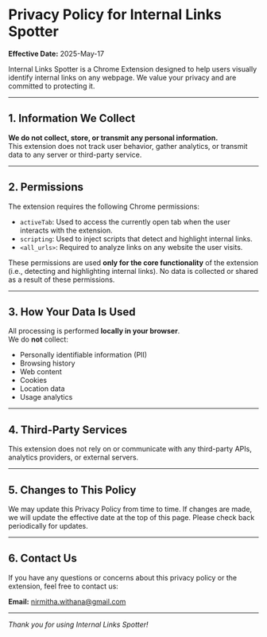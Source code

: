 # Privacy Policy for Internal Links Spotter

**Effective Date:** 2025-May-17

Internal Links Spotter is a Chrome Extension designed to help users visually identify internal links on any webpage. We value your privacy and are committed to protecting it.

---

## 1. Information We Collect

**We do not collect, store, or transmit any personal information.**  
This extension does not track user behavior, gather analytics, or transmit data to any server or third-party service.

---

## 2. Permissions

The extension requires the following Chrome permissions:

- `activeTab`: Used to access the currently open tab when the user interacts with the extension.
- `scripting`: Used to inject scripts that detect and highlight internal links.
- `<all_urls>`: Required to analyze links on any website the user visits.

These permissions are used **only for the core functionality** of the extension (i.e., detecting and highlighting internal links). No data is collected or shared as a result of these permissions.

---

## 3. How Your Data Is Used

All processing is performed **locally in your browser**.  
We do **not** collect:
- Personally identifiable information (PII)
- Browsing history
- Web content
- Cookies
- Location data
- Usage analytics

---

## 4. Third-Party Services

This extension does not rely on or communicate with any third-party APIs, analytics providers, or external servers.

---

## 5. Changes to This Policy

We may update this Privacy Policy from time to time. If changes are made, we will update the effective date at the top of this page. Please check back periodically for updates.

---

## 6. Contact Us

If you have any questions or concerns about this privacy policy or the extension, feel free to contact us:

**Email:** nirmitha.withana@gmail.com

---

*Thank you for using Internal Links Spotter!*

